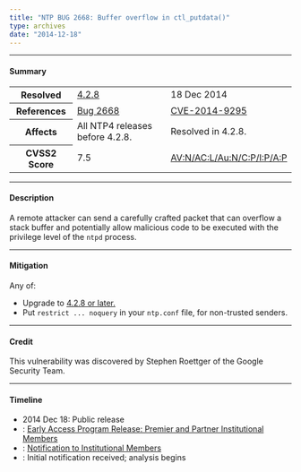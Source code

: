 ```yaml
---
title: "NTP BUG 2668: Buffer overflow in ctl_putdata()"
type: archives
date: "2014-12-18"
---
```


* * *

#### Summary

<table>
  <tbody>
	<tr>
		<th><b>Resolved</b></th>
		<td><a href="/support/securitynotice/4_2_8-release-announcement">4.2.8</a></td>
		<td>18 Dec 2014</td>
	</tr>
	<tr>
		<th><b>References</b></th>
		<td><a href="https://bugs.ntp.org/show_bug.cgi?id=2668">Bug 2668</a></td>
		<td><a href="https://nvd.nist.gov/vuln/detail/CVE-2014-9295">CVE-2014-9295</a></td>
	</tr>
	<tr>
		<th><b>Affects</b></th>
		<td>All NTP4 releases before 4.2.8.</td>
		<td>Resolved in 4.2.8.</td>
	</tr>
	<tr>
		<th><b>CVSS2 Score</b></th>
		<td>7.5</td>
		<td><a href="https://nvd.nist.gov/vuln-metrics/cvss/v2-calculator?vector=(AV:N/AC:L/Au:N/C:P/I:P/A:P)">AV:N/AC:L/Au:N/C:P/I:P/A:P</a></td>
	</tr>	
  </tbody>	
</table>

* * *
    
#### Description 

A remote attacker can send a carefully crafted packet that can overflow a stack buffer and potentially allow malicious code to be executed with the privilege level of the `ntpd` process.

* * *
    
#### Mitigation

Any of:

* Upgrade to [4.2.8 or later.](/downloads)
* Put `restrict ... noquery` in your `ntp.conf` file, for non-trusted senders.

* * *

#### Credit

This vulnerability was discovered by Stephen Roettger of the Google Security Team.

* * *

#### Timeline

* 2014 Dec 18: Public release
* : [Early Access Program Release: Premier and Partner Institutional Members](https://www.nwtime.org/membership/benefits)
* : [Notification to Institutional Members](https://www.nwtime.org/membership/benefits)
* : Initial notification received; analysis begins